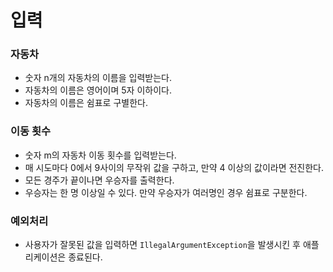 # 입력

### 자동차
- 숫자 n개의 자동차의 이름을 입력받는다.
- 자동차의 이름은 영어이며 5자 이하이다.
- 자동차의 이름은 쉼표로 구별한다.
### 이동 횟수
- 숫자 m의 자동차 이동 횟수를 입력받는다.
- 매 시도마다 0에서 9사이의 무작위 값을 구하고, 만약 4 이상의 값이라면 전진한다.
- 모든 경주가 끝이나면 우승자를 출력한다.
- 우승자는 한 명 이상일 수 있다. 만약 우승자가 여러명인 경우 쉼표로 구분한다.
### 예외처리
- 사용자가 잘못된 값을 입력하면 `IllegalArgumentException`을 발생시킨 후 애플리케이션은 종료된다.
